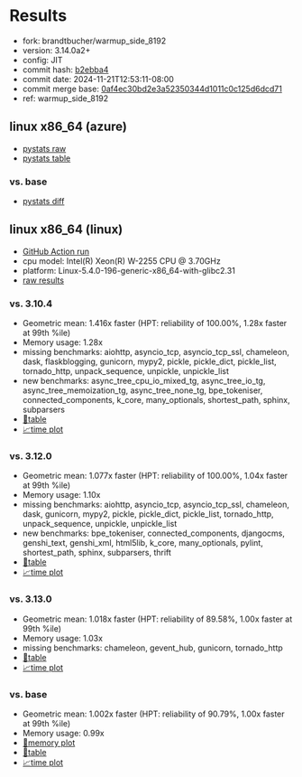 # Results

- fork: brandtbucher/warmup_side_8192
- version: 3.14.0a2+
- config: JIT
- commit hash: [b2ebba4](https://github.com/brandtbucher/cpython/commit/b2ebba4)
- commit date: 2024-11-21T12:53:11-08:00
- commit merge base: [0af4ec30bd2e3a52350344d1011c0c125d6dcd71](https://github.com/python/cpython/commit/0af4ec30bd2e3a52350344d1011c0c125d6dcd71)
- ref: warmup_side_8192

## linux x86_64 (azure)

- [pystats raw](bm-20241121-azure-x86_64-brandtbucher-warmup_side_8192-3.14.0a2%2B-b2ebba4-pystats.json)
- [pystats table](bm-20241121-azure-x86_64-brandtbucher-warmup_side_8192-3.14.0a2%2B-b2ebba4-pystats.md)

### vs. base

- [pystats diff](bm-20241121-azure-x86_64-brandtbucher-warmup_side_8192-3.14.0a2%2B-b2ebba4-pystats-vs-base.md)

## linux x86_64 (linux)

- [GitHub Action run](https://github.com/faster-cpython/benchmarking/actions/runs/11961479402)
- cpu model: Intel(R) Xeon(R) W-2255 CPU @ 3.70GHz
- platform: Linux-5.4.0-196-generic-x86_64-with-glibc2.31
- [raw results](bm-20241121-linux-x86_64-brandtbucher-warmup_side_8192-3.14.0a2%2B-b2ebba4.json)

### vs. 3.10.4

- Geometric mean: 1.416x faster (HPT: reliability of 100.00%, 1.28x faster at 99th %ile)
- Memory usage: 1.28x
- missing benchmarks: aiohttp, asyncio_tcp, asyncio_tcp_ssl, chameleon, dask, flaskblogging, gunicorn, mypy2, pickle, pickle_dict, pickle_list, tornado_http, unpack_sequence, unpickle, unpickle_list
- new benchmarks: async_tree_cpu_io_mixed_tg, async_tree_io_tg, async_tree_memoization_tg, async_tree_none_tg, bpe_tokeniser, connected_components, k_core, many_optionals, shortest_path, sphinx, subparsers
- [📄table](bm-20241121-linux-x86_64-brandtbucher-warmup_side_8192-3.14.0a2%2B-b2ebba4-vs-3.10.4.md)
- [📈time plot](bm-20241121-linux-x86_64-brandtbucher-warmup_side_8192-3.14.0a2%2B-b2ebba4-vs-3.10.4.svg)

### vs. 3.12.0

- Geometric mean: 1.077x faster (HPT: reliability of 100.00%, 1.04x faster at 99th %ile)
- Memory usage: 1.10x
- missing benchmarks: aiohttp, asyncio_tcp, asyncio_tcp_ssl, chameleon, dask, gunicorn, mypy2, pickle, pickle_dict, pickle_list, tornado_http, unpack_sequence, unpickle, unpickle_list
- new benchmarks: bpe_tokeniser, connected_components, djangocms, genshi_text, genshi_xml, html5lib, k_core, many_optionals, pylint, shortest_path, sphinx, subparsers, thrift
- [📄table](bm-20241121-linux-x86_64-brandtbucher-warmup_side_8192-3.14.0a2%2B-b2ebba4-vs-3.12.0.md)
- [📈time plot](bm-20241121-linux-x86_64-brandtbucher-warmup_side_8192-3.14.0a2%2B-b2ebba4-vs-3.12.0.svg)

### vs. 3.13.0

- Geometric mean: 1.018x faster (HPT: reliability of 89.58%, 1.00x faster at 99th %ile)
- Memory usage: 1.03x
- missing benchmarks: chameleon, gevent_hub, gunicorn, tornado_http
- [📄table](bm-20241121-linux-x86_64-brandtbucher-warmup_side_8192-3.14.0a2%2B-b2ebba4-vs-3.13.0.md)
- [📈time plot](bm-20241121-linux-x86_64-brandtbucher-warmup_side_8192-3.14.0a2%2B-b2ebba4-vs-3.13.0.svg)

### vs. base

- Geometric mean: 1.002x faster (HPT: reliability of 90.79%, 1.00x faster at 99th %ile)
- Memory usage: 0.99x
- [🧠memory plot](bm-20241121-linux-x86_64-brandtbucher-warmup_side_8192-3.14.0a2%2B-b2ebba4-vs-base-mem.svg)
- [📄table](bm-20241121-linux-x86_64-brandtbucher-warmup_side_8192-3.14.0a2%2B-b2ebba4-vs-base.md)
- [📈time plot](bm-20241121-linux-x86_64-brandtbucher-warmup_side_8192-3.14.0a2%2B-b2ebba4-vs-base.svg)

